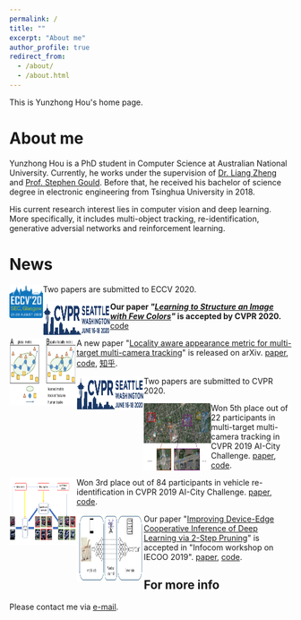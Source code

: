 ```yaml
---
permalink: /
title: ""
excerpt: "About me"
author_profile: true
redirect_from: 
  - /about/
  - /about.html
---
```


This is Yunzhong Hou's home page. 

About me
======
Yunzhong Hou is a PhD student in Computer Science at Australian National University. Currently, he works under the supervision of [Dr. Liang Zheng](http://www.liangzheng.com.cn/) and [Prof. Stephen Gould](http://users.cecs.anu.edu.au/~sgould/). 
Before that, he received his bachelor of science degree in electronic engineering from Tsinghua University in 2018. 

His current research interest lies in computer vision and deep learning. More specifically, it includes multi-object tracking, re-identification, generative adversial networks and reinforcement learning.


News
======
<img align="left" width="60" height="60" src="images/eccv-2020.png">

Two papers are submitted to ECCV 2020.


<img align="left" width="120" height="60" src="images/CVPR_Logo_Horz2_web.jpg">

**Our paper _"[Learning to Structure an Image with Few Colors](https://hou-yz.github.io/publication/2019-Learning%20to%20Structure%20an%20Image%20with%20Few%20Colors)"_ is accepted by CVPR 2020.** [code](https://github.com/hou-yz/color_distillation)


<img align="left" width="120" height="120" src="images/TLML_intro_narrow.png">

A new paper "[Locality aware appearance metric for multi-target multi-camera tracking](https://hou-yz.github.io/publication/2019-Locality%20Aware%20Appearance%20Metric%20for%20Multi-Target%20Multi-Camera%20Tracking)" is released on arXiv. [paper](https://arxiv.org/abs/1911.12037.pdf), [code](https://github.com/hou-yz/DeepCC-local), [知乎](https://zhuanlan.zhihu.com/p/96999382).


<img align="left" width="120" height="60" src="images/CVPR_Logo_Horz2_web.jpg">

Two papers are submitted to CVPR 2020.

<img align="left" width="120" height="120" src="images/tracking_workshop.png">

Won 5th place out of 22 participants in multi-target multi-camera tracking in CVPR 2019 AI-City Challenge. [paper](http://openaccess.thecvf.com/content_CVPRW_2019/papers/AI%20City/Hou_A_Locality_Aware_City-Scale_Multi-Camera_Vehicle_Tracking_System_CVPRW_2019_paper.pdf), [code](https://github.com/hou-yz/DeepCC-local).

<img align="left" width="120" height="120" src="images/reid_workshop.png">

Won 3rd place out of 84 participants in vehicle re-identification in CVPR 2019 AI-City Challenge. [paper](http://openaccess.thecvf.com/content_CVPRW_2019/papers/AI%20City/Lv_Vehicle_Re-Identification_with_Location_and_Time_Stamps_CVPRW_2019_paper.pdf), [code](https://github.com/hou-yz/open-reid-tracking).

<img align="left" width="120" height="120" src="images/2-step_pruning.png">

Our paper "[Improving Device-Edge Cooperative Inference of Deep Learning via 2-Step Pruning](https://hou-yz.github.io/publication/2019-Improving%20Device-Edge%20Cooperative%20Inference%20of%20Deep%20Learning%20via%202-Step%20Pruning)" is accepted in "Infocom workshop on IECOO 2019". [paper](https://arxiv.org/abs/1903.03472.pdf), [code](https://github.com/hou-yz/pytorch-pruning-2step).



For more info
------
Please contact me via [e-mail](mailto:yunzhong.hou@anu.edu.au).
